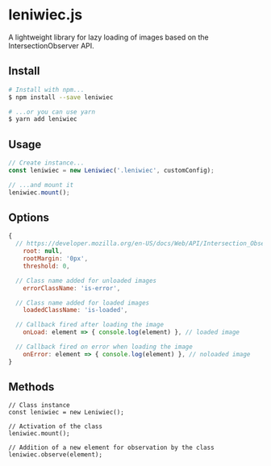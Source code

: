 # leniwiec.js

A lightweight library for lazy loading of images based on the IntersectionObserver API.

## Install

```sh
# Install with npm...
$ npm install --save leniwiec

# ...or you can use yarn
$ yarn add leniwiec
```

## Usage

```javascript
// Create instance...
const leniwiec = new Leniwiec('.leniwiec', customConfig);

// ...and mount it
leniwiec.mount();
```

## Options

```javascript
{
  // https://developer.mozilla.org/en-US/docs/Web/API/Intersection_Observer_API
	root: null,
	rootMargin: '0px',
	threshold: 0,

  // Class name added for unloaded images
	errorClassName: 'is-error',

  // Class name added for loaded images
	loadedClassName: 'is-loaded',

  // Callback fired after loading the image
	onLoad: element => { console.log(element) }, // loaded image

  // Callback fired on error when loading the image
	onError: element => { console.log(element) }, // noloaded image
}
```

## Methods

```
// Class instance
const leniwiec = new Leniwiec();

// Activation of the class
leniwiec.mount();

// Addition of a new element for observation by the class
leniwiec.observe(element);
```
